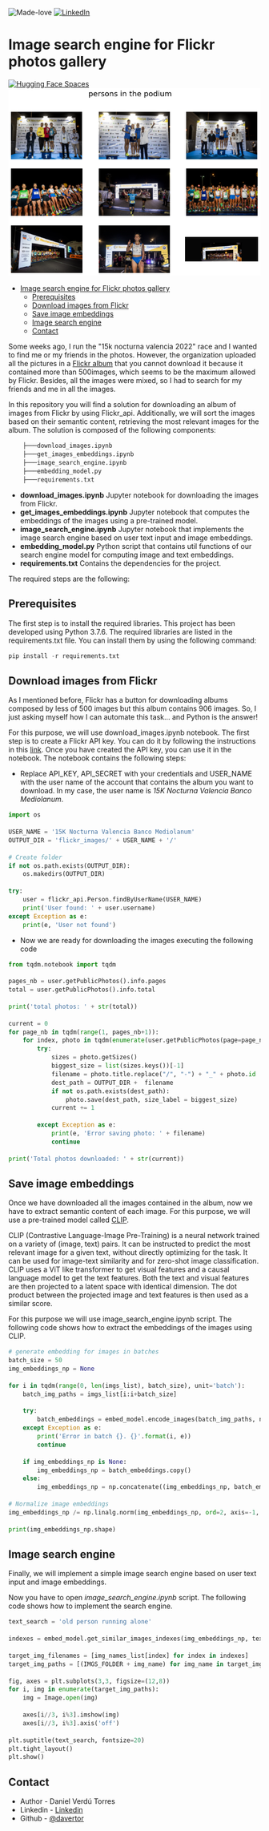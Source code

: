 ![Made-love][made-love-shield]
[![LinkedIn][linkedin-shield]](https://linkedin.com/daniel-verdu-torres)

# Image search engine for Flickr photos gallery

[![Hugging Face Spaces](https://img.shields.io/badge/%F0%9F%A4%97%20Hugging%20Face-Spaces-blue)](https://huggingface.co/spaces/davertor/15k-nocturna-valencia-image-search)
![app_example](imgs/app_example.png)

<!-- TOC -->

- [Image search engine for Flickr photos gallery](#image-search-engine-for-flickr-photos-gallery)
    - [Prerequisites](#prerequisites)
    - [Download images from Flickr](#download-images-from-flickr)
    - [Save image embeddings](#save-image-embeddings)
    - [Image search engine](#image-search-engine)
    - [Contact](#contact)

<!-- /TOC -->

Some weeks ago, I run the "15k nocturna valencia 2022" race and I wanted to find me or my friends in the photos. However, the organization uploaded all the pictures in a [Flickr album](https://www.flickr.com/photos/196660022@N06/albums/72177720302627337) that you cannot download it because it contained more than 500images, which seems to be the maximum allowed by Flickr. Besides, all the images were mixed, so I had to search for my friends and me in all the images.

In this repository you will find a solution for downloading an album of images from Flickr by using Flickr_api. Additionally, we will sort the images based on their semantic content, retrieving the most relevant images for the album. The solution is composed of the following components:

```bash
    ├───download_images.ipynb
    ├───get_images_embeddings.ipynb
    ├───image_search_engine.ipynb
    ├───embedding_model.py
    ├───requirements.txt
```


* **download_images.ipynb** Jupyter notebook for downloading the images from Flickr.
* **get_images_embeddings.ipynb** Jupyter notebook that computes the embeddings of the images using a pre-trained model.
* **image_search_engine.ipynb** Jupyter notebook that implements the image search engine based on user text input and image embeddings.
* **embedding_model.py** Python script that contains util functions of our search engine model for computing image and text embeddings.
* **requirements.txt** Contains the dependencies for the project.

The required steps are the following:

## Prerequisites

The first step is to install the required libraries. This project has been developed using Python 3.7.6. The required libraries are listed in the requirements.txt file. You can install them by using the following command:

```python
pip install -r requirements.txt
```


## Download images from Flickr

As I mentioned before, Flickr has a button for downloading albums composed by less of 500 images but this album contains 906 images. So, I just asking myself how I can automate this task... and Python is the answer!

For this purpose, we will use download_images.ipynb notebook. The first step is to create a Flickr API key. You can do it by following the instructions in this [link](https://www.flickr.com/services/api/keys). Once you have created the API key, you can use it in the notebook. The notebook contains the following steps:

* Replace API_KEY, API_SECRET with your credentials and USER_NAME with the user name of the account that contains the album you want to download. In my case, the user name is *15K Nocturna Valencia Banco Mediolanum*.

```python
import os

USER_NAME = '15K Nocturna Valencia Banco Mediolanum'
OUTPUT_DIR = 'flickr_images/' + USER_NAME + '/'

# Create folder
if not os.path.exists(OUTPUT_DIR):
    os.makedirs(OUTPUT_DIR)

try:
    user = flickr_api.Person.findByUserName(USER_NAME)
    print('User found: ' + user.username)
except Exception as e:
    print(e, 'User not found')
```

* Now we are ready for downloading the images executing the following code

```python
from tqdm.notebook import tqdm

pages_nb = user.getPublicPhotos().info.pages
total = user.getPublicPhotos().info.total

print('total photos: ' + str(total))

current = 0
for page_nb in tqdm(range(1, pages_nb+1)):
    for index, photo in tqdm(enumerate(user.getPublicPhotos(page=page_nb))):
        try:
            sizes = photo.getSizes()
            biggest_size = list(sizes.keys())[-1]
            filename = photo.title.replace("/", "-") + "_" + photo.id
            dest_path = OUTPUT_DIR +  filename
            if not os.path.exists(dest_path):
                photo.save(dest_path, size_label = biggest_size)
            current += 1

        except Exception as e:
            print(e, 'Error saving photo: ' + filename)
            continue

print('Total photos downloaded: ' + str(current))
```

## Save image embeddings

Once we have downloaded all the images contained in the album, now we have to extract semantic content of each image. For this purpose, we will use a pre-trained model called [CLIP](https://huggingface.co/docs/transformers/model_doc/clip/).

CLIP (Contrastive Language-Image Pre-Training) is a neural network trained on a variety of (image, text) pairs. It can be instructed to predict the most relevant image for a given text, without directly optimizing for the task. It can be used for image-text similarity and for zero-shot image classification. CLIP uses a ViT like transformer to get visual features and a causal language model to get the text features. Both the text and visual features are then projected to a latent space with identical dimension. The dot product between the projected image and text features is then used as a similar score.

For this purpose we will use image_search_engine.ipynb script. The following code shows how to extract the embeddings of the images using CLIP.

```python
# generate embedding for images in batches
batch_size = 50
img_embeddings_np = None

for i in tqdm(range(0, len(imgs_list), batch_size), unit='batch'):
    batch_img_paths = imgs_list[i:i+batch_size]

    try:
        batch_embeddings = embed_model.encode_images(batch_img_paths, normalize=False)
    except Exception as e:
        print('Error in batch {}. {}'.format(i, e))
        continue

    if img_embeddings_np is None:
        img_embeddings_np = batch_embeddings.copy()
    else:
        img_embeddings_np = np.concatenate((img_embeddings_np, batch_embeddings), axis=0)

# Normalize image embeddings
img_embeddings_np /= np.linalg.norm(img_embeddings_np, ord=2, axis=-1, keepdims=True)

print(img_embeddings_np.shape)
```

## Image search engine

Finally, we will implement a simple image search engine based on user text input and image embeddings.

Now you have to open *image_search_engine.ipynb* script. The following code shows how to implement the search engine.

```python
text_search = 'old person running alone'

indexes = embed_model.get_similar_images_indexes(img_embeddings_np, text_search, n=9)

target_img_filenames = [img_names_list[index] for index in indexes]
target_img_paths = [(IMGS_FOLDER + img_name) for img_name in target_img_filenames]

fig, axes = plt.subplots(3,3, figsize=(12,8))
for i, img in enumerate(target_img_paths):
    img = Image.open(img)

    axes[i//3, i%3].imshow(img)
    axes[i//3, i%3].axis('off')

plt.suptitle(text_search, fontsize=20)
plt.tight_layout()
plt.show()
```


## Contact
* Author - Daniel Verdú Torres
* Linkedin - [Linkedin](https://linkedin.com/daniel-verdu-torres)
* Github - [@davertor](https://github.com/davertor)

<!--  MARKDOWN LINKS & IMAGES -->
[linkedin-url]: https://linkedin.com/daniel-verdu-torres
[github-url]: https://github.com/davertor

[made-love-shield]: https://img.shields.io/badge/-Made%20with%20love%20❤️-orange.svg?style=for-the-badge
[license-shield]: https://img.shields.io/badge/License-GNU-brightgreen.svg?style=for-the-badge
[linkedin-shield]: https://img.shields.io/badge/-LinkedIn-darkblue.svg?style=for-the-badge&logo=linkedin
[github-shield]: https://img.shields.io/badge/-Github-black.svg?style=for-the-badge&logo=github
[twitter-shield]: https://img.shields.io/badge/-Twitter-blue.svg?style=for-the-badge&logo=twitter